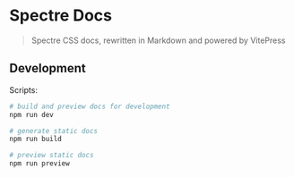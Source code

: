 # Spectre Docs

> Spectre CSS docs, rewritten in Markdown and powered by VitePress

## Development

Scripts:

```bash
# build and preview docs for development
npm run dev

# generate static docs
npm run build

# preview static docs
npm run preview
```
